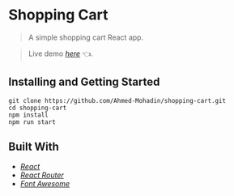# Shopping Cart

> A simple shopping cart React app.

> Live demo [_here_](https://ahmed-mohadin.github.io/shopping-cart/) 👈.

## Installing and Getting Started

```
git clone https://github.com/Ahmed-Mohadin/shopping-cart.git
cd shopping-cart
npm install
npm run start
```

## Built With

- [_React_](https://reactjs.org/)
- [_React Router_](https://reactrouter.com/en/main)
- [_Font Awesome_](https://fontawesome.com/)
